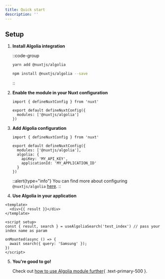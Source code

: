 ```yaml
---
title: Quick start
description: ''
---
```


## Setup

1. **Install Algolia integration**

    ::code-group
      ```bash [Yarn]
      yarn add @nuxtjs/algolia
      ```
      ```bash [NPM]
      npm install @nuxtjs/algolia --save
      ```
    ::

2. **Enable the module in your Nuxt configuration**

   ```js{}[nuxt.config.js]
   import { defineNuxtConfig } from 'nuxt'

   export default defineNuxtConfig({
     modules: ['@nuxtjs/algolia']
   })
   ```

3. **Add Algolia configuration**

   ```js{}[nuxt.config.js]
   import { defineNuxtConfig } from 'nuxt'

   export default defineNuxtConfig({
     modules: ['@nuxtjs/algolia'],
     algolia: {
       apiKey: 'MY_API_KEY',
       applicationId: 'MY_APPLICATION_ID'
     }
   })
   ```

   ::alert{type="info"}
   You can find more about configuring `@nuxtjs/algolia` [here](/getting-started/configuration).
   ::

4. **Use Algolia in your application**

```vue
<template>
  <div>{{ result }}</div>
</template>

<script setup>
const { result, search } = useAlgoliaSearch('test_index') // pass your index name as param

onMounted(async () => {
  await search({ query: 'Samsung' });
})
</script>
```

5. **You're good to go!**

   Check out [how to use Algolia module further](/getting-started/usage){ .text-primary-500 }.
